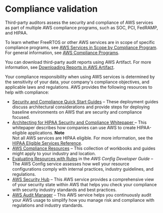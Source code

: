 # Compliance validation<a name="freertos-compliance"></a>

Third\-party auditors assess the security and compliance of AWS services as part of multiple AWS compliance programs, such as SOC, PCI, FedRAMP, and HIPAA\.

To learn whether FreeRTOS or other AWS services are in scope of specific compliance programs, see [AWS Services in Scope by Compliance Program](http://aws.amazon.com/compliance/services-in-scope/)\. For general information, see [AWS Compliance Programs](http://aws.amazon.com/compliance/programs/)\.

You can download third\-party audit reports using AWS Artifact\. For more information, see [Downloading Reports in AWS Artifact](https://docs.aws.amazon.com/artifact/latest/ug/downloading-documents.html)\.

Your compliance responsibility when using AWS services is determined by the sensitivity of your data, your company's compliance objectives, and applicable laws and regulations\. AWS provides the following resources to help with compliance:
+ [Security and Compliance Quick Start Guides](http://aws.amazon.com/quickstart/?awsf.quickstart-homepage-filter=categories%23security-identity-compliance) – These deployment guides discuss architectural considerations and provide steps for deploying baseline environments on AWS that are security and compliance focused\.
+ [Architecting for HIPAA Security and Compliance Whitepaper ](https://d0.awsstatic.com/whitepapers/compliance/AWS_HIPAA_Compliance_Whitepaper.pdf) – This whitepaper describes how companies can use AWS to create HIPAA\-eligible applications\.
**Note**  
Not all AWS services are HIPAA eligible\. For more information, see the [HIPAA Eligible Services Reference](https://aws.amazon.com/compliance/hipaa-eligible-services-reference/)\.
+ [AWS Compliance Resources](http://aws.amazon.com/compliance/resources/) – This collection of workbooks and guides might apply to your industry and location\.
+ [Evaluating Resources with Rules](https://docs.aws.amazon.com/config/latest/developerguide/evaluate-config.html) in the *AWS Config Developer Guide* – The AWS Config service assesses how well your resource configurations comply with internal practices, industry guidelines, and regulations\.
+ [AWS Security Hub](https://docs.aws.amazon.com/securityhub/latest/userguide/what-is-securityhub.html) – This AWS service provides a comprehensive view of your security state within AWS that helps you check your compliance with security industry standards and best practices\.
+ [AWS Audit Manager](https://docs.aws.amazon.com/audit-manager/latest/userguide/what-is.html) – This AWS service helps you continuously audit your AWS usage to simplify how you manage risk and compliance with regulations and industry standards\.